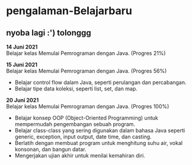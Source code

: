 # pengalaman-Belajarbaru

nyoba lagi :') tolonggg
--

**14 Juni 2021**  
Belajar kelas Memulai Pemrograman dengan Java. (Progres 21%)

**15 Juni 2021**  
Belajar kelas Memulai Pemrograman dengan Java. (Progres 56%)
  * Belajar control flow dalam Java, seperti perulangan dan percabangan.
  * Belajar tipe data koleksi, seperti list, set, dan map.

**20 Juni 2021**  
Belajar kelas Memulai Pemrograman dengan Java. (Progres 100%)
  * Belajar konsep OOP (Object-Oriented Programming) untuk mempermudah pengembangan sebuah program.
  * Belajar class-class yang sering digunakan dalam bahasa Java seperti generic, exception, input output, date time, dan casting. 
  * Berlatih dengan membuat program untuk menghitung suhu air, vokal konsonan, dan bangun datar. 
  * Mengerjakan ujian akhir untuk menilai kemahiran diri.
